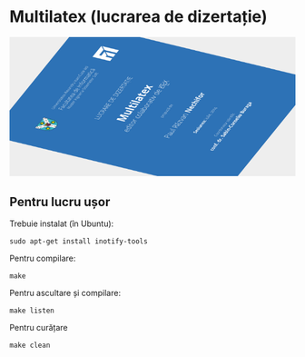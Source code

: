 # Multilatex (lucrarea de dizertație)

![screenshot](screenshot.png)

## Pentru lucru ușor

Trebuie instalat (în Ubuntu):

    sudo apt-get install inotify-tools

Pentru compilare:

    make

Pentru ascultare și compilare:

    make listen

Pentru curățare

    make clean
